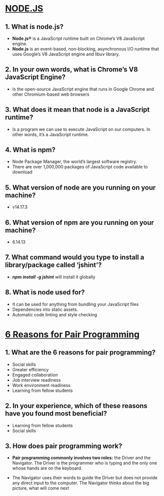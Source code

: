 # [NODE.JS](https://www.sitepoint.com/an-introduction-to-node-js/)
## 1. What is node.js?
- **Node.js®** is a JavaScript runtime built on Chrome’s V8 JavaScript engine.
- **Node.js** is an event-based, non-blocking, asynchronous I/O runtime that uses Google’s V8 JavaScript engine and libuv library.

## 2. In your own words, what is Chrome’s V8 JavaScript Engine?
- Is the open-source JavaScript engine that runs in Google Chrome and other Chromium-based web browsers

## 3. What does it mean that node is a JavaScript runtime?
- Is a program we can use to execute JavaScript on our computers. In other words, it’s a JavaScript runtime.

## 4. What is npm?
- Node Package Manager, the world’s largest software registry. 
- There are over 1,000,000 packages of JavaScript code available to download

## 5. What version of node are you running on your machine?
- v14.17.3
## 6. What version of npm are you running on your machine?
- 6.14.13
## 7. What command would you type to install a library/package called ‘jshint’?
- ***npm install -g jshint*** will install it globally

## 8. What is node used for?
- It can be used for anything from bundling your JavaScript files
- Dependencies into static assets.
- Automatic code linting and style checking


# [6 Reasons for Pair Programming](https://www.codefellows.org/blog/6-reasons-for-pair-programming/)
## 1. What are the 6 reasons for pair programming?
- Social skills
- Greater efficiency
- Engaged collaboration
- Job interview readiness
- Work environment readiness
- Learning from fellow students

## 2. In your experience, which of these reasons have you found most beneficial?
- Learning from fellow students
- Social skills

## 3. How does pair programming work?
- **Pair programming commonly involves two roles:** the Driver and the Navigator. The Driver is the programmer who is typing and the only one whose hands are on the keyboard.

- The Navigator uses their words to guide the Driver but does not provide any direct input to the computer. The Navigator thinks about the big picture, what will come next